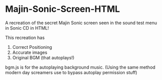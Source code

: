 # Majin-Sonic-Screen-HTML
A recreation of the secret Majin Sonic screen seen in the sound test menu in Sonic CD in HTML!

This recreation has
1. Correct Positioning
2. Accurate images
3. Original BGM (that autoplays!)

bgm.js is for the autoplaying background music. (Using the same method modern day screamers use to bypass autoplay permission stuff)
